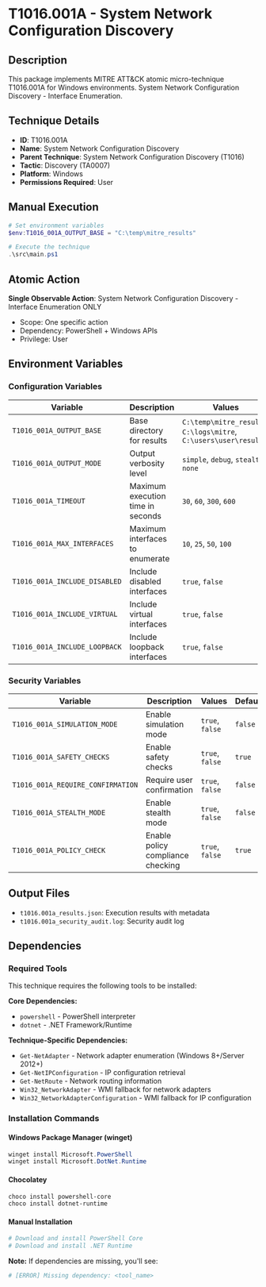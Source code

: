 # T1016.001A - System Network Configuration Discovery

## Description
This package implements MITRE ATT&CK atomic micro-technique T1016.001A for Windows environments. System Network Configuration Discovery - Interface Enumeration.

## Technique Details
- **ID**: T1016.001A
- **Name**: System Network Configuration Discovery
- **Parent Technique**: System Network Configuration Discovery (T1016)
- **Tactic**: Discovery (TA0007)
- **Platform**: Windows
- **Permissions Required**: User

## Manual Execution
```powershell
# Set environment variables
$env:T1016_001A_OUTPUT_BASE = "C:\temp\mitre_results"

# Execute the technique
.\src\main.ps1
```

## Atomic Action
**Single Observable Action**: System Network Configuration Discovery - Interface Enumeration ONLY
- Scope: One specific action
- Dependency: PowerShell + Windows APIs
- Privilege: User

## Environment Variables

### Configuration Variables
| Variable | Description | Values | Default | Required |
|----------|-------------|---------|---------|----------|
| `T1016_001A_OUTPUT_BASE` | Base directory for results | `C:\temp\mitre_results`, `C:\logs\mitre`, `C:\users\user\results` | `C:\temp\mitre_results` | Yes |
| `T1016_001A_OUTPUT_MODE` | Output verbosity level | `simple`, `debug`, `stealth`, `none` | `simple` | No |
| `T1016_001A_TIMEOUT` | Maximum execution time in seconds | `30`, `60`, `300`, `600` | `300` | No |
| `T1016_001A_MAX_INTERFACES` | Maximum interfaces to enumerate | `10`, `25`, `50`, `100` | `50` | No |
| `T1016_001A_INCLUDE_DISABLED` | Include disabled interfaces | `true`, `false` | `false` | No |
| `T1016_001A_INCLUDE_VIRTUAL` | Include virtual interfaces | `true`, `false` | `true` | No |
| `T1016_001A_INCLUDE_LOOPBACK` | Include loopback interfaces | `true`, `false` | `false` | No |

### Security Variables
| Variable | Description | Values | Default | Required |
|----------|-------------|---------|---------|----------|
| `T1016_001A_SIMULATION_MODE` | Enable simulation mode | `true`, `false` | `false` | No |
| `T1016_001A_SAFETY_CHECKS` | Enable safety checks | `true`, `false` | `true` | No |
| `T1016_001A_REQUIRE_CONFIRMATION` | Require user confirmation | `true`, `false` | `false` | No |
| `T1016_001A_STEALTH_MODE` | Enable stealth mode | `true`, `false` | `false` | No |
| `T1016_001A_POLICY_CHECK` | Enable policy compliance checking | `true`, `false` | `true` | No |

## Output Files
- `t1016.001a_results.json`: Execution results with metadata
- `t1016.001a_security_audit.log`: Security audit log

## Dependencies

### Required Tools
This technique requires the following tools to be installed:

**Core Dependencies:**
- `powershell` - PowerShell interpreter
- `dotnet` - .NET Framework/Runtime

**Technique-Specific Dependencies:**
- `Get-NetAdapter` - Network adapter enumeration (Windows 8+/Server 2012+)
- `Get-NetIPConfiguration` - IP configuration retrieval
- `Get-NetRoute` - Network routing information
- `Win32_NetworkAdapter` - WMI fallback for network adapters
- `Win32_NetworkAdapterConfiguration` - WMI fallback for IP configuration

### Installation Commands

#### Windows Package Manager (winget)
```powershell
winget install Microsoft.PowerShell
winget install Microsoft.DotNet.Runtime
```

#### Chocolatey
```powershell
choco install powershell-core
choco install dotnet-runtime
```

#### Manual Installation
```powershell
# Download and install PowerShell Core
# Download and install .NET Runtime
```

**Note:** If dependencies are missing, you'll see:
```powershell
# [ERROR] Missing dependency: <tool_name>
```

